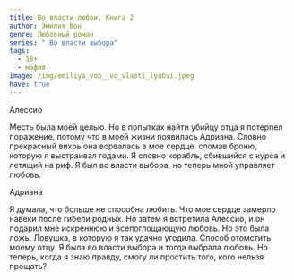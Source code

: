 ```yaml
---
title: Во власти любви. Книга 2
author: Эмилия Вон
genre: Любовный роман
series: " Во власти выбора"
tags:
  - 18+
  - мафия
image: /img/emiliya_von__vo_vlasti_lyubvi.jpeg
have: true
---
```

Алессио

Месть была моей целью. Но в попытках найти убийцу отца я потерпел поражение, потому что в моей жизни появилась Адриана. Словно прекрасный вихрь она ворвалась в мое сердце, сломав броню, которую я выстраивал годами. Я словно корабль, сбившийся с курса и летящий на риф. Я был во власти выбора, но теперь мной управляет любовь.

Адриана

Я думала, что больше не способна любить. Что мое сердце замерло навеки после гибели родных. Но затем я встретила Алессио, и он подарил мне искреннюю и всепоглощающую любовь. Но это была ложь. Ловушка, в которую я так удачно угодила. Способ отомстить моему отцу. Я была во власти выбора и тогда выбрала любовь. Но теперь, когда я знаю правду, смогу ли простить того, кого нельзя прощать?